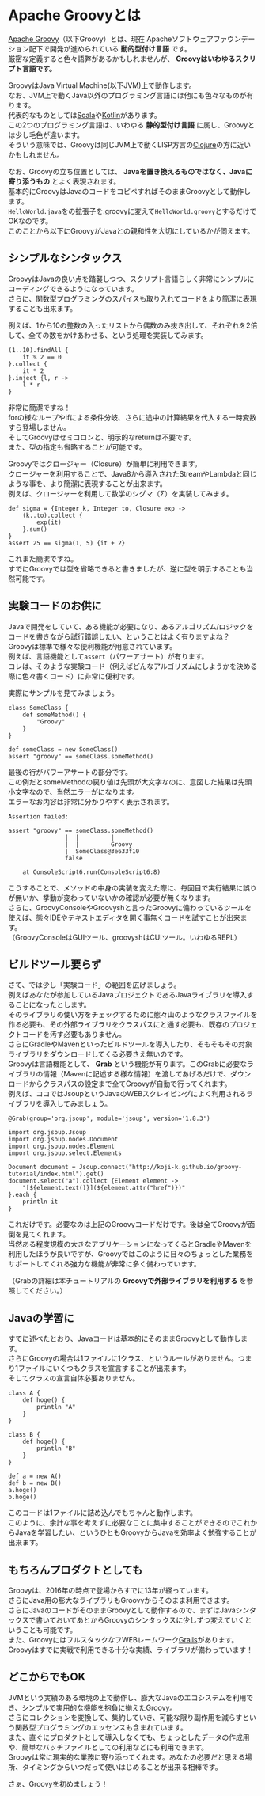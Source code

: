 # Apache Groovyとは

[Apache Groovy](http://www.groovy-lang.org/)（以下Groovy）とは、現在 Apacheソフトウェアファウンデーション配下で開発が進められている **動的型付け言語** です。  
厳密な定義すると色々語弊があるかもしれませんが、 **Groovyはいわゆるスクリプト言語です。**

GroovyはJava Virtual Machine(以下JVM)上で動作します。  
なお、JVM上で動くJava以外のプログラミング言語には他にも色々なものが有ります。  
代表的なものとしては[Scala](http://www.scala-lang.org/)や[Kotlin](https://kotlinlang.org/)があります。  
この2つのプログラミング言語は、いわゆる **静的型付け言語** に属し、Groovyとは少し毛色が違います。  
そういう意味では、Groovyは同じJVM上で動くLISP方言の[Clojure](https://clojure.org/)の方に近いかもしれません。  

なお、Groovyの立ち位置としては、 **Javaを置き換えるものではなく、Javaに寄り添うもの** とよく表現されます。  
基本的にGroovyはJavaのコードをコピペすればそのままGroovyとして動作します。  
`HelloWorld.java`をの拡張子を.groovyに変えて`HelloWorld.groovy`とするだけでOKなのです。  
このことから以下にGroovyがJavaとの親和性を大切にしているかが伺えます。  

## シンプルなシンタックス
GroovyはJavaの良い点を踏襲しつつ、スクリプト言語らしく非常にシンプルにコーディングできるようになっています。  
さらに、関数型プログラミングのスパイスも取り入れてコードをより簡潔に表現することも出来ます。  

例えば、1から10の整数の入ったリストから偶数のみ抜き出して、それぞれを2倍して、全ての数をかけあわせる、という処理を実装してみます。

```
(1..10).findAll {
    it % 2 == 0
}.collect {
    it * 2
}.inject {l, r ->
    l * r
}
```

非常に簡潔ですね！  
forの様なループやifによる条件分岐、さらに途中の計算結果を代入する一時変数すら登場しません。  
そしてGroovyはセミコロンと、明示的なreturnは不要です。  
また、型の指定も省略することが可能です。  

Groovyではクロージャー（Closure）が簡単に利用できます。  
クロージャーを利用することで、Java8から導入されたStreamやLambdaと同じような事を、より簡潔に表現することが出来ます。  
例えば、クロージャーを利用して数学のシグマ（Σ）を実装してみます。

```
def sigma = {Integer k, Integer to, Closure exp ->
    (k..to).collect {
        exp(it)
    }.sum()
}
assert 25 == sigma(1, 5) {it + 2}
```

これまた簡潔ですね。  
すでにGroovyでは型を省略できると書きましたが、逆に型を明示することも当然可能です。

## 実験コードのお供に
Javaで開発をしていて、ある機能が必要になり、あるアルゴリズム/ロジックをコードを書きながら試行錯誤したい、ということはよく有りますよね？   
Groovyは標準で様々な便利機能が用意されています。  
例えば、言語機能として`assert`（パワーアサート）が有ります。  
コレは、そのような実験コード（例えばどんなアルゴリズムにしようかを決める際に色々書くコード）に非常に便利です。  

実際にサンプルを見てみましょう。

```
class SomeClass {
    def someMethod() {
        "Groovy"
    }
}

def someClass = new SomeClass()
assert "groovy" == someClass.someMethod()
```

最後の行がパワーアサートの部分です。  
この例だとsomeMethodの戻り値は先頭が大文字なのに、意図した結果は先頭小文字なので、当然エラーがになります。  
エラーなお内容は非常に分かりやすく表示されます。  

```
Assertion failed: 

assert "groovy" == someClass.someMethod()
                |  |         |
                |  |         Groovy
                |  SomeClass@3e633f10
                false

	at ConsoleScript6.run(ConsoleScript6:8)
```

こうすることで、メソッドの中身の実装を変えた際に、毎回目で実行結果に誤りが無いか、挙動が変わっていないかの確認が必要が無くなります。  
さらに、GroovyConsoleやGroovyshと言ったGroovyに備わっているツールを使えば、態々IDEやテキストエディタを開く事無くコードを試すことが出来ます。  
（GroovyConsoleはGUIツール、groovyshはCUIツール。いわゆるREPL）

## ビルドツール要らず
さて、では少し「実験コード」の範囲を広げましょう。  
例えばあなたが参加しているJavaプロジェクトであるJavaライブラリを導入することになったとします。  
そのライブラリの使い方をチェックするために態々山のようなクラスファイルを作る必要も、その外部ライブラリをクラスパスにと通す必要も、既存のプロジェクトコードを汚す必要もありません。  
さらにGradleやMavenといったビルドツールを導入したり、そもそもその対象ライブラリをダウンロードしてくる必要さえ無いのです。  
Groovyは言語機能として、 **Grab** という機能が有ります。このGrabに必要なライブラリの情報（Mavenに記述する様な情報）を渡してあげるだけで、ダウンロードからクラスパスの設定まで全てGroovyが自動で行ってくれます。  
例えば、ココではJsoupというJavaのWEBスクレイピングによく利用されるライブラリを導入してみましょう。

```
@Grab(group='org.jsoup', module='jsoup', version='1.8.3')

import org.jsoup.Jsoup
import org.jsoup.nodes.Document
import org.jsoup.nodes.Element
import org.jsoup.select.Elements

Document document = Jsoup.connect("http://koji-k.github.io/groovy-tutorial/index.html").get()
document.select("a").collect {Element element ->
    "[${element.text()}](${element.attr("href")})"
}.each {
    println it
}
```

これだけです。必要なのは上記のGroovyコードだけです。後は全てGroovyが面倒を見てくれます。  
当然ある程度規模の大きなアプリケーションになってくるとGradleやMavenを利用したほうが良いですが、Groovyではこのように日々のちょっとした業務をサポートしてくれる強力な機能が非常に多く備わっています。  

（Grabの詳細は本チュートリアルの **Groovyで外部ライブラリを利用する** を参照してください。）

## Javaの学習に
すでに述べたとおり、Javaコードは基本的にそのままGroovyとして動作します。  
さらにGroovyの場合は1ファイルに1クラス、というルールがありません。つまり1ファイルにいくつもクラスを宣言することが出来ます。  
そしてクラスの宣言自体必要ありません。

```
class A {
    def hoge() {
        println "A"
    }
}

class B {
    def hoge() {
        println "B"
    }
}

def a = new A()
def b = new B()
a.hoge()
b.hoge()
```

このコードは1ファイルに詰め込んでもちゃんと動作します。  
このように、余計な事を考えずに必要なことに集中することができるのでこれからJavaを学習したい、というひともGroovyからJavaを効率よく勉強することが出来ます。  


## もちろんプロダクトとしても
Groovyは、2016年の時点で登場からすでに13年が経っています。  
さらにJava用の膨大なライブラリもGroovyからそのまま利用できます。  
さらにJavaのコードがそのままGroovyとして動作するので、まずはJavaシンタックスで書いておいてあとからGroovyのシンタックスに少しずつ変えていくということも可能です。  
また、GroovyにはフルスタックなフWEBレームワーク[Grails](https://grails.org/)があります。  
Groovyはすでに実戦で利用できる十分な実績、ライブラリが備わっています！

## どこからでもOK
JVMという実績のある環境の上で動作し、膨大なJavaのエコシステムを利用でき、シンプルで実用的な機能を抱負に揃えたGroovy。  
さらにコレクションを変換して、集約していき、可能な限り副作用を減らすという関数型プログラミングのエッセンスも含まれています。  
また、直ぐにプロダクトとして導入しなくても、ちょっとしたデータの作成用や、簡単なバッチファイルとしての利用などにも利用できます。  
Groovyは常に現実的な業務に寄り添ってくれます。あなたの必要だと思える場所、タイミングからいつだって使いはじめることが出来る相棒です。  

さぁ、Groovyを初めましょう！